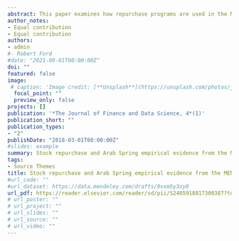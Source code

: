 ```yaml
---
abstract: This paper examines how repurchase programs are used in the MENA region in the context of the political instability associated with the Arab Spring. We extend the knowledge regarding the relationship between stock repurchases and firm performance. We find that repurchase programs are used differently across countries. In fact, repurchases are negatively related to prior stock price performance. However, the market reacts more favorably to repurchases made by low market capitalization firms and by firms with high book-to-market ratio.. 
author_notes:
- Equal contribution
- Equal contribution
authors:
- admin
#- Robert Ford
#date: "2021-09-01T00:00:00Z"
doi: ""
featured: false
image:
 # caption: 'Image credit: [**Unsplash**](https://unsplash.com/photos/jdD8gXaTZsc)'
  focal_point: ""
  preview_only: false
projects: []
publication: '*The Journal of Finance and Data Science, 4*(1)'
publication_short: ""
publication_types:
- "2"
publishDate: "2018-03-01T00:00:00Z"
#slides: example
summary: Stock repurchase and Arab Spring empirical evidence from the MENA region
tags:
- Source Themes
title: Stock repurchase and Arab Spring empirical evidence from the MENA region
#url_code: ""
#url_dataset: https://data.mendeley.com/drafts/9vxm5y3zy8
url_pdf: https://reader.elsevier.com/reader/sd/pii/S2405918817300387?token=D3BDD88B93E60B8FA2F967CB20D729A860AA67F5349178188740171B23E514FF2A3114A3B600BC017D015898EF4C2550&originRegion=eu-west-1&originCreation=20220511123015
# url_poster: ""
# url_project: ""
# url_slides: ""
# url_source: ""
# url_video: ""
---
```


